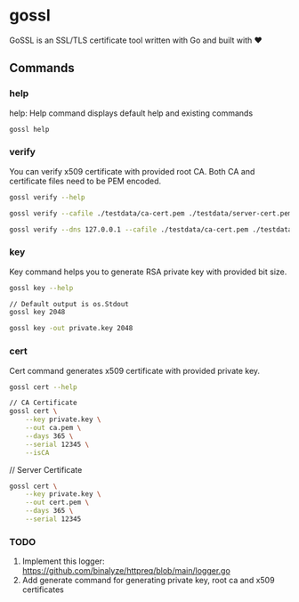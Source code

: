 # gossl

GoSSL is an SSL/TLS certificate tool written with Go and built with ❤️

## Commands
### help
help: Help command displays default help and existing commands
```bash
gossl help
```

### verify
You can verify x509 certificate with provided root CA. Both CA and certificate files need to be PEM encoded.

```bash
gossl verify --help
```
```bash
gossl verify --cafile ./testdata/ca-cert.pem ./testdata/server-cert.pem
```
```bash
gossl verify --dns 127.0.0.1 --cafile ./testdata/ca-cert.pem ./testdata/server-cert.pem
```

### key
Key command helps you to generate RSA private key with provided bit size.

```bash
gossl key --help
```
```bash
// Default output is os.Stdout
gossl key 2048
```
```bash
gossl key -out private.key 2048
```

### cert
Cert command generates x509 certificate with provided private key.

```bash
gossl cert --help
```
```bash
// CA Certificate
gossl cert \
    --key private.key \
    --out ca.pem \
    --days 365 \
    --serial 12345 \
    --isCA 
```
// Server Certificate
```bash
gossl cert \
    --key private.key \
    --out cert.pem \
    --days 365 \
    --serial 12345
```

### TODO
1. Implement this logger: https://github.com/binalyze/httpreq/blob/main/logger.go
2. Add generate command for generating private key, root ca and x509 certificates
